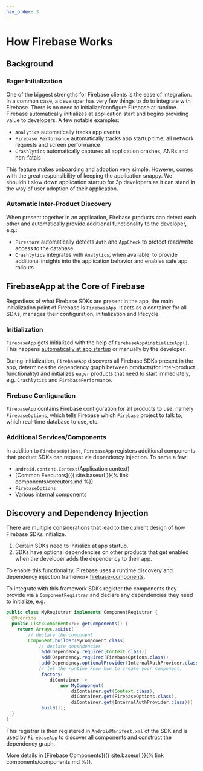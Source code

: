 ```yaml
---
nav_order: 3
---
```


# How Firebase Works

## Background

### Eager Initialization

One of the biggest strengths for Firebase clients is the ease of integration. In a common case, a developer has very few things to do to integrate with Firebase. There is no need to initialize/configure Firebase at runtime. Firebase automatically initializes at application start and begins providing value to developers. A few notable examples:

* `Analytics` automatically tracks app events
* `Firebase Performance` automatically tracks app startup time, all network requests and screen performance
* `Crashlytics` automatically captures all application crashes, ANRs and non-fatals

This feature makes onboarding and adoption very simple. However, comes with the great responsibility of keeping the application snappy. We shouldn't slow down application startup for 3p developers as it can stand in the way of user adoption of their application.

### Automatic Inter-Product Discovery

When present together in an application, Firebase products can detect each other and automatically provide additional functionality to the developer, e.g.:

* `Firestore` automatically detects `Auth` and `AppCheck` to protect read/write access to the database
* `Crashlytics` integrates with `Analytics`, when available, to provide additional insights into the application behavior and enables safe app rollouts

## FirebaseApp at the Core of Firebase

Regardless of what Firebase SDKs are present in the app, the main initialization point of Firebase is `FirebaseApp`. It acts as a container for all SDKs, manages their configuration, initialization and lifecycle.

### Initialization

`FirebaseApp` gets initialized with the help of `FirebaseApp#initializeApp()`. This happens [automatically at app startup](https://firebase.blog/posts/2016/12/how-does-firebase-initialize-on-android) or manually by the developer.

During initialization, `FirebaseApp` discovers all Firebase SDKs present in the app, determines the dependency graph between products(for inter-product functionality) and initializes `eager` products that need to start immediately, e.g. `Crashlytics` and `FirebasePerformance`.

### Firebase Configuration

`FirebaseApp` contains Firebase configuration for all products to use, namely `FirebaseOptions`, which tells Firebase which `Firebase` project to talk to, which real-time database to use, etc.

### Additional Services/Components

In addition to `FirebaseOptions`, `FirebaseApp` registers additional components that product SDKs can request via dependency injection. To name a few:

* `android.content.Context`(Application context)
* [Common Executors]({{ site.baseurl }}{% link components/executors.md %})
* `FirebaseOptions`
* Various internal components

## Discovery and Dependency Injection

There are multiple considerations that lead to the current design of how Firebase SDKs initialize.

1. Certain SDKs need to initialize at app startup.
2. SDKs have optional dependencies on other products that get enabled when the developer adds the dependency to their app.

To enable this functionality, Firebase uses a runtime discovery and dependency injection framework [firebase-components](https://github.com/firebase/firebase-android-sdk/tree/vguthal-main/firebase-components).

To integrate with this framework SDKs register the components they provide via a `ComponentRegistrar` and declare any dependencies they need to initialize, e.g.

```java
public class MyRegistrar implements ComponentRegistrar {
  @Override
  public List<Component<?>> getComponents() {
    return Arrays.asList(
        // declare the component
        Component.builder(MyComponent.class)
            // declare dependencies
            .add(Dependency.required(Context.class))
            .add(Dependency.required(FirebaseOptions.class))
            .add(Dependency.optionalProvider(InternalAuthProvider.class))
            // let the runtime know how to create your component.
            .factory(
                diContainer ->
                    new MyComponent(
                        diContainer.get(Context.class),
                        diContainer.get(FirebaseOptions.class),
                        diContainer.get(InternalAuthProvider.class)))
            .build());
  }
}
```

This registrar is then registered in `AndroidManifest.xml` of the SDK and is used by `FirebaseApp` to discover all components and construct the dependency graph.

More details in [Firebase Components]({{ site.baseurl }}{% link components/components.md %}).
